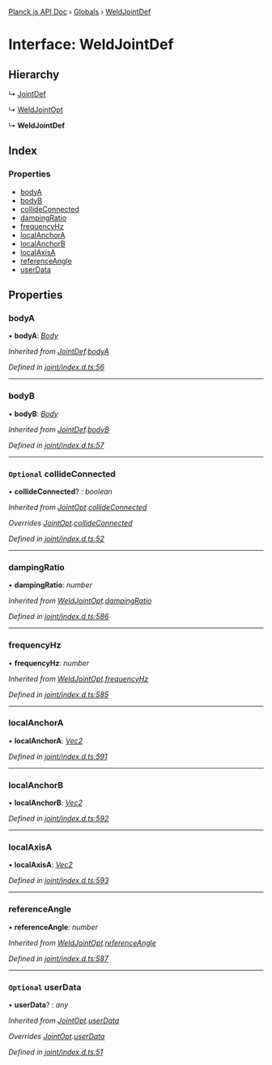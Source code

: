 [Planck.js API Doc](../README.md) › [Globals](../globals.md) › [WeldJointDef](weldjointdef.md)

# Interface: WeldJointDef

## Hierarchy

  ↳ [JointDef](jointdef.md)

  ↳ [WeldJointOpt](weldjointopt.md)

  ↳ **WeldJointDef**

## Index

### Properties

* [bodyA](weldjointdef.md#bodya)
* [bodyB](weldjointdef.md#bodyb)
* [collideConnected](weldjointdef.md#optional-collideconnected)
* [dampingRatio](weldjointdef.md#dampingratio)
* [frequencyHz](weldjointdef.md#frequencyhz)
* [localAnchorA](weldjointdef.md#localanchora)
* [localAnchorB](weldjointdef.md#localanchorb)
* [localAxisA](weldjointdef.md#localaxisa)
* [referenceAngle](weldjointdef.md#referenceangle)
* [userData](weldjointdef.md#optional-userdata)

## Properties

###  bodyA

• **bodyA**: *[Body](../classes/body.md)*

*Inherited from [JointDef](jointdef.md).[bodyA](jointdef.md#bodya)*

*Defined in [joint/index.d.ts:56](https://github.com/shakiba/planck.js/blob/038d425/lib/joint/index.d.ts#L56)*

___

###  bodyB

• **bodyB**: *[Body](../classes/body.md)*

*Inherited from [JointDef](jointdef.md).[bodyB](jointdef.md#bodyb)*

*Defined in [joint/index.d.ts:57](https://github.com/shakiba/planck.js/blob/038d425/lib/joint/index.d.ts#L57)*

___

### `Optional` collideConnected

• **collideConnected**? : *boolean*

*Inherited from [JointOpt](jointopt.md).[collideConnected](jointopt.md#optional-collideconnected)*

*Overrides [JointOpt](jointopt.md).[collideConnected](jointopt.md#optional-collideconnected)*

*Defined in [joint/index.d.ts:52](https://github.com/shakiba/planck.js/blob/038d425/lib/joint/index.d.ts#L52)*

___

###  dampingRatio

• **dampingRatio**: *number*

*Inherited from [WeldJointOpt](weldjointopt.md).[dampingRatio](weldjointopt.md#dampingratio)*

*Defined in [joint/index.d.ts:586](https://github.com/shakiba/planck.js/blob/038d425/lib/joint/index.d.ts#L586)*

___

###  frequencyHz

• **frequencyHz**: *number*

*Inherited from [WeldJointOpt](weldjointopt.md).[frequencyHz](weldjointopt.md#frequencyhz)*

*Defined in [joint/index.d.ts:585](https://github.com/shakiba/planck.js/blob/038d425/lib/joint/index.d.ts#L585)*

___

###  localAnchorA

• **localAnchorA**: *[Vec2](../classes/vec2.md)*

*Defined in [joint/index.d.ts:591](https://github.com/shakiba/planck.js/blob/038d425/lib/joint/index.d.ts#L591)*

___

###  localAnchorB

• **localAnchorB**: *[Vec2](../classes/vec2.md)*

*Defined in [joint/index.d.ts:592](https://github.com/shakiba/planck.js/blob/038d425/lib/joint/index.d.ts#L592)*

___

###  localAxisA

• **localAxisA**: *[Vec2](../classes/vec2.md)*

*Defined in [joint/index.d.ts:593](https://github.com/shakiba/planck.js/blob/038d425/lib/joint/index.d.ts#L593)*

___

###  referenceAngle

• **referenceAngle**: *number*

*Inherited from [WeldJointOpt](weldjointopt.md).[referenceAngle](weldjointopt.md#referenceangle)*

*Defined in [joint/index.d.ts:587](https://github.com/shakiba/planck.js/blob/038d425/lib/joint/index.d.ts#L587)*

___

### `Optional` userData

• **userData**? : *any*

*Inherited from [JointOpt](jointopt.md).[userData](jointopt.md#optional-userdata)*

*Overrides [JointOpt](jointopt.md).[userData](jointopt.md#optional-userdata)*

*Defined in [joint/index.d.ts:51](https://github.com/shakiba/planck.js/blob/038d425/lib/joint/index.d.ts#L51)*
